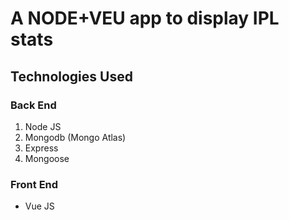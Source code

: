 # A NODE+VEU app to display IPL stats

## Technologies Used

### Back End

1. Node JS
2. Mongodb (Mongo Atlas)
3. Express
4. Mongoose

### Front End

* Vue JS